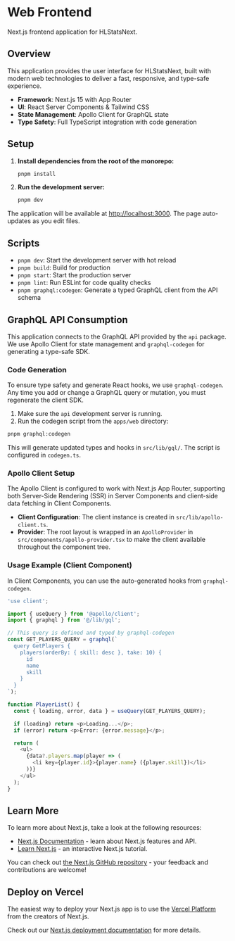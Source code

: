 # Web Frontend

Next.js frontend application for HLStatsNext.

## Overview

This application provides the user interface for HLStatsNext, built with modern web technologies to deliver a fast, responsive, and type-safe experience.

- **Framework**: Next.js 15 with App Router
- **UI**: React Server Components & Tailwind CSS
- **State Management**: Apollo Client for GraphQL state
- **Type Safety**: Full TypeScript integration with code generation

## Setup

1.  **Install dependencies from the root of the monorepo:**
    ```bash
    pnpm install
    ```
2.  **Run the development server:**
    ```bash
    pnpm dev
    ```

The application will be available at [http://localhost:3000](http://localhost:3000). The page auto-updates as you edit files.

## Scripts

- `pnpm dev`: Start the development server with hot reload
- `pnpm build`: Build for production
- `pnpm start`: Start the production server
- `pnpm lint`: Run ESLint for code quality checks
- `pnpm graphql:codegen`: Generate a typed GraphQL client from the API schema

## GraphQL API Consumption

This application connects to the GraphQL API provided by the `api` package. We use Apollo Client for state management and `graphql-codegen` for generating a type-safe SDK.

### Code Generation

To ensure type safety and generate React hooks, we use `graphql-codegen`. Any time you add or change a GraphQL query or mutation, you must regenerate the client SDK.

1.  Make sure the `api` development server is running.
2.  Run the codegen script from the `apps/web` directory:

```bash
pnpm graphql:codegen
```

This will generate updated types and hooks in `src/lib/gql/`. The script is configured in `codegen.ts`.

### Apollo Client Setup

The Apollo Client is configured to work with Next.js App Router, supporting both Server-Side Rendering (SSR) in Server Components and client-side data fetching in Client Components.

- **Client Configuration**: The client instance is created in `src/lib/apollo-client.ts`.
- **Provider**: The root layout is wrapped in an `ApolloProvider` in `src/components/apollo-provider.tsx` to make the client available throughout the component tree.

### Usage Example (Client Component)

In Client Components, you can use the auto-generated hooks from `graphql-codegen`.

```typescript
'use client';

import { useQuery } from '@apollo/client';
import { graphql } from '@/lib/gql';

// This query is defined and typed by graphql-codegen
const GET_PLAYERS_QUERY = graphql(`
  query GetPlayers {
    players(orderBy: { skill: desc }, take: 10) {
      id
      name
      skill
    }
  }
`);

function PlayerList() {
  const { loading, error, data } = useQuery(GET_PLAYERS_QUERY);

  if (loading) return <p>Loading...</p>;
  if (error) return <p>Error: {error.message}</p>;

  return (
    <ul>
      {data?.players.map(player => (
        <li key={player.id}>{player.name} ({player.skill})</li>
      ))}
    </ul>
  );
}
```

## Learn More

To learn more about Next.js, take a look at the following resources:

- [Next.js Documentation](https://nextjs.org/docs) - learn about Next.js features and API.
- [Learn Next.js](https://nextjs.org/learn) - an interactive Next.js tutorial.

You can check out [the Next.js GitHub repository](https://github.com/vercel/next.js) - your feedback and contributions are welcome!

## Deploy on Vercel

The easiest way to deploy your Next.js app is to use the [Vercel Platform](https://vercel.com/new?utm_medium=default-template&filter=next.js&utm_source=create-next-app&utm_campaign=create-next-app-readme) from the creators of Next.js.

Check out our [Next.js deployment documentation](https://nextjs.org/docs/app/building-your-application/deploying) for more details.
